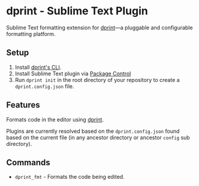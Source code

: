 # dprint - Sublime Text Plugin

Sublime Text formatting extension for [dprint](https://dprint.dev)—a pluggable and configurable formatting platform.

## Setup

1. Install [dprint's CLI](https://dprint.dev/install).
2. Install Sublime Text plugin via [Package Control](https://packagecontrol.io/packages/dprint)
3. Run `dprint init` in the root directory of your repository to create a `dprint.config.json` file.

## Features

Formats code in the editor using [dprint](https://dprint.dev).

Plugins are currently resolved based on the `dprint.config.json` found based on the current file (in any ancestor directory or ancestor `config` sub directory).

## Commands

* `dprint_fmt` - Formats the code being edited.
